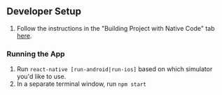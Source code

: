 ## Developer Setup

1. Follow the instructions in the "Building Project with Native Code" tab [here](https://facebook.github.io/react-native/docs/getting-started.html).

### Running the App

1. Run `react-native [run-android|run-ios]` based on which simulator you'd like to use.
2. In a separate terminal window, run `npm start`